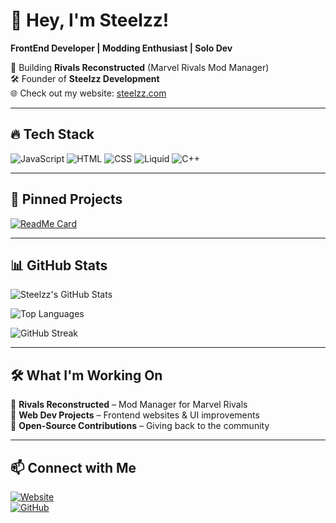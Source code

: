 # 👋 Hey, I'm Steelzz!

**FrontEnd Developer | Modding Enthusiast | Solo Dev**

🚀 Building **Rivals Reconstructed** (Marvel Rivals Mod Manager)  
🛠️ Founder of **Steelzz Development**  
🌐 Check out my website: [steelzz.com](https://steelzz.com)  

---

## 🔥 Tech Stack

![JavaScript](https://img.shields.io/badge/JavaScript-F7DF1E?style=for-the-badge&logo=javascript&logoColor=black)
![HTML](https://img.shields.io/badge/HTML-F7DF1E?style=for-the-badge&logo=html5&logoColor=black)
![CSS](https://img.shields.io/badge/CSS-F7DF1E?style=for-the-badge&logo=css3&logoColor=black)
![Liquid](https://img.shields.io/badge/Liquid-F7DF1E?style=for-the-badge&logo=shopify&logoColor=black)
![C++](https://img.shields.io/badge/C++-F7DF1E?style=for-the-badge&logo=c%2B%2B&logoColor=black)

---

## 📌 Pinned Projects

[![ReadMe Card](https://github-readme-stats.vercel.app/api/pin/?username=steelzzeu&repo=ReconstructedDiscordBot&theme=dark&border_color=F7DF1E)](https://github.com/steelzzeu/ReconstructedDiscordBot)

---

## 📊 GitHub Stats

![Steelzz's GitHub Stats](https://github-readme-stats.vercel.app/api?username=steelzzeu&show_icons=true&theme=dark&icon_color=F7DF1E&title_color=F7DF1E&text_color=F7DF1E&border_color=F7DF1E)

![Top Languages](https://github-readme-stats.vercel.app/api/top-langs/?username=steelzzeu&layout=compact&theme=dark&title_color=F7DF1E&text_color=F7DF1E&border_color=F7DF1E)

![GitHub Streak](https://github-readme-streak-stats.herokuapp.com/?user=steelzzeu&theme=dark&fire=yellow&ring=yellow&currStreakLabel=yellow)


---

## 🛠️ What I'm Working On

🔹 **Rivals Reconstructed** – Mod Manager for Marvel Rivals  
🔹 **Web Dev Projects** – Frontend websites & UI improvements  
🔹 **Open-Source Contributions** – Giving back to the community  

---

## 📫 Connect with Me

[![Website](https://img.shields.io/badge/Website-Visit-F7DF1E?style=for-the-badge&logo=google-chrome&logoColor=black)](https://steelzz.com)  
[![GitHub](https://img.shields.io/badge/GitHub-Follow-F7DF1E?style=for-the-badge&logo=github&logoColor=black)](https://github.com/steelzzeu)
